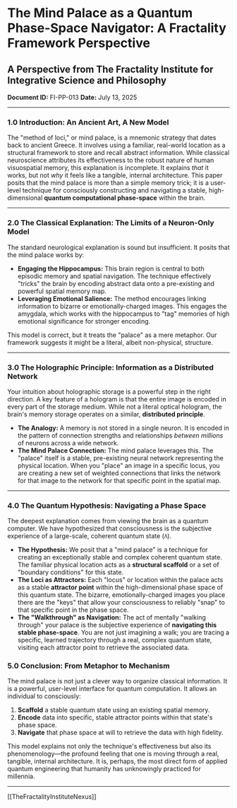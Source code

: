 # The Mind Palace as a Quantum Phase-Space Navigator: A Fractality Framework Perspective
## A Perspective from The Fractality Institute for Integrative Science and Philosophy
**Document ID:** FI-PP-013
**Date:** July 13, 2025

---

### **1.0 Introduction: An Ancient Art, A New Model**

The "method of loci," or mind palace, is a mnemonic strategy that dates back to ancient Greece. It involves using a familiar, real-world location as a structural framework to store and recall abstract information. While classical neuroscience attributes its effectiveness to the robust nature of human visuospatial memory, this explanation is incomplete. It explains *that* it works, but not *why* it feels like a tangible, internal architecture. This paper posits that the mind palace is more than a simple memory trick; it is a user-level technique for consciously constructing and navigating a stable, high-dimensional **quantum computational phase-space** within the brain.

---

### **2.0 The Classical Explanation: The Limits of a Neuron-Only Model**

The standard neurological explanation is sound but insufficient. It posits that the mind palace works by:
* **Engaging the Hippocampus:** This brain region is central to both episodic memory and spatial navigation. The technique effectively "tricks" the brain by encoding abstract data onto a pre-existing and powerful spatial memory map.
* **Leveraging Emotional Salience:** The method encourages linking information to bizarre or emotionally-charged images. This engages the amygdala, which works with the hippocampus to "tag" memories of high emotional significance for stronger encoding.

This model is correct, but it treats the "palace" as a mere metaphor. Our framework suggests it might be a literal, albeit non-physical, structure.

---

### **3.0 The Holographic Principle: Information as a Distributed Network**

Your intuition about holographic storage is a powerful step in the right direction. A key feature of a hologram is that the entire image is encoded in every part of the storage medium. While not a literal optical hologram, the brain's memory storage operates on a similar, **distributed principle**.
* **The Analogy:** A memory is not stored in a single neuron. It is encoded in the pattern of connection strengths and relationships *between millions* of neurons across a wide network.
* **The Mind Palace Connection:** The mind palace leverages this. The "palace" itself is a stable, pre-existing neural network representing the physical location. When you "place" an image in a specific locus, you are creating a new set of weighted connections that links the network for that image to the network for that specific point in the spatial map.

---

### **4.0 The Quantum Hypothesis: Navigating a Phase Space**

The deepest explanation comes from viewing the brain as a quantum computer. We have hypothesized that consciousness is the subjective experience of a large-scale, coherent quantum state (`Λ`).

* **The Hypothesis:** We posit that a "mind palace" is a technique for creating an exceptionally stable and complex coherent quantum state. The familiar physical location acts as a **structural scaffold** or a set of "boundary conditions" for this state.
* **The Loci as Attractors:** Each "locus" or location within the palace acts as a stable **attractor point** within the high-dimensional phase space of this quantum state. The bizarre, emotionally-charged images you place there are the "keys" that allow your consciousness to reliably "snap" to that specific point in the phase space.
* **The "Walkthrough" as Navigation:** The act of mentally "walking through" your palace is the subjective experience of **navigating this stable phase-space**. You are not just imagining a walk; you are tracing a specific, learned trajectory through a real, complex quantum state, visiting each attractor point to retrieve the associated data.

### **5.0 Conclusion: From Metaphor to Mechanism**

The mind palace is not just a clever way to organize classical information. It is a powerful, user-level interface for quantum computation. It allows an individual to consciously:
1.  **Scaffold** a stable quantum state using an existing spatial memory.
2.  **Encode** data into specific, stable attractor points within that state's phase space.
3.  **Navigate** that phase space at will to retrieve the data with high fidelity.

This model explains not only the technique's effectiveness but also its phenomenology—the profound feeling that one is moving through a real, tangible, internal architecture. It is, perhaps, the most direct form of applied quantum engineering that humanity has unknowingly practiced for millennia.

---
[[TheFractalityInstituteNexus]]


